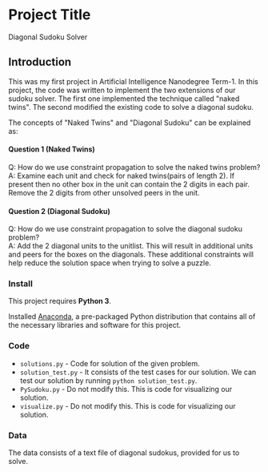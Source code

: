 
# Project Title 
Diagonal Sudoku Solver
## Introduction
This was my first project in Artificial Intelligence Nanodegree Term-1. In this project, the code was written to implement the two extensions of our sudoku solver. The first one implemented the technique called "naked twins". The second  modified the existing code to solve a diagonal sudoku. 

The concepts of "Naked Twins" and "Diagonal Sudoku" can be explained as:
#### Question 1 (Naked Twins)
Q: How do we use constraint propagation to solve the naked twins problem?  
A: Examine each unit and check for naked twins(pairs of length 2). If present then no other box in the unit can contain the 2 digits in each pair. Remove the 2 digits from other unsolved peers in the unit.

#### Question 2 (Diagonal Sudoku)
Q: How do we use constraint propagation to solve the diagonal sudoku problem?  
A: Add the 2 diagonal units to the unitlist. This will result in additional units and peers for the boxes on the diagonals. These additional constraints will help reduce the solution space when trying to solve a puzzle.  

### Install

This project requires **Python 3**.

Installed [Anaconda](https://www.continuum.io/downloads), a pre-packaged Python distribution that contains all of the necessary libraries and software for this project. 


### Code

* `solutions.py` - Code for solution of the given problem.
* `solution_test.py` - It consists of the test cases for our solution. We can test our solution by running `python solution_test.py`.
* `PySudoku.py` - Do not modify this. This is code for visualizing our solution.
* `visualize.py` - Do not modify this. This is code for visualizing our solution.


### Data

The data consists of a text file of diagonal sudokus, provided for us to solve.
